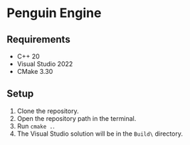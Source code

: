 # Penguin Engine

## Requirements
- C++ 20
- Visual Studio 2022
- CMake 3.30

## Setup
1. Clone the repository.
2. Open the repository path in the terminal.
3. Run `cmake .`.
4. The Visual Studio solution will be in the `Build\` directory.
